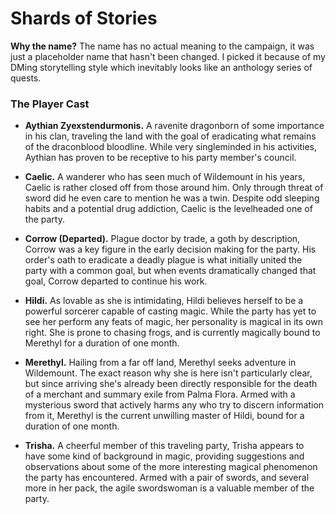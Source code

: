 # Shards of Stories

**Why the name?** The name has no actual meaning to the campaign, it was just a placeholder name that hasn't been changed. I picked it because of my DMing storytelling style which inevitably looks like an anthology series of quests. 

### The Player Cast

* **Aythian Zyexstendurmonis.** A ravenite dragonborn of some importance in his clan, traveling the land with the goal of eradicating what remains of the draconblood bloodline. While very singleminded in his activities, Aythian has proven to be receptive to his party member's council.

* **Caelic.** A wanderer who has seen much of Wildemount in his years, Caelic is rather closed off from those around him. Only through threat of sword did he even care to mention he was a twin. Despite odd sleeping habits and a potential drug addiction, Caelic is the levelheaded one of the party.

* **Corrow (Departed).** Plague doctor by trade, a goth by description, Corrow was a key figure in the early decision making for the party. His order's oath to eradicate a deadly plague is what initially united the party with a common goal, but when events dramatically changed that goal, Corrow departed to continue his work. 

* **Hildi.** As lovable as she is intimidating, Hildi believes herself to be a powerful sorcerer capable of casting magic. While the party has yet to see her perform any feats of magic, her personality is magical in its own right. She is prone to chasing frogs, and is currently magically bound to Merethyl for a duration of one month.

* **Merethyl.** Hailing from a far off land, Merethyl seeks adventure in Wildemount. The exact reason why she is here isn't particularly clear, but since arriving she's already been directly responsible for the death of a merchant and summary exile from Palma Flora. Armed with a mysterious sword that actively harms any who try to discern information from it, Merethyl is the current unwilling master of Hildi, bound for a duration of one month.

* **Trisha.** A cheerful member of this traveling party, Trisha appears to have some kind of background in magic, providing suggestions and observations about some of the more interesting magical phenomenon the party has encountered. Armed with a pair of swords, and several more in her pack, the agile swordswoman is a valuable member of the party.
